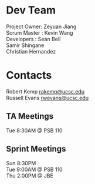 # Dev Team 
Project Owner: Zeyuan Jiang   
Scrum Master : Kevin Wang  
Developers   : Sean Bell  
               Samir Shingane  
               Christian Hernandez  
               
# Contacts 
Robert Kemp    rakemp@ucsc.edu  
Russell Evans  rwevans@ucsc.edu  

## TA Meetings
Tue 8:30AM @ PSB 110  

## Sprint Meetings 
Sun 8:30PM  
Tue 9:00AM @ PSB 110  
Thu 2:00PM @ JBE  
